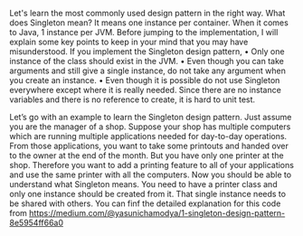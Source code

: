 Let's learn the most commonly used design pattern in the right way. What does Singleton mean? It means one instance per container. When it comes to Java, 1 instance per JVM. Before jumping to the implementation, I will explain some key points to keep in your mind that you may have misunderstood. If you implement the Singleton design pattern,
•	Only one instance of the class should exist in the JVM.
•	Even though you can take arguments and still give a single instance, do not take any argument when you create an instance.
•	Even though it is possible do not use Singleton everywhere except where it is really needed. Since there are no instance variables and there is no reference to create, it is hard to unit test.

Let’s go with an example to learn the Singleton design pattern. Just assume you are the manager of a shop. Suppose your shop has multiple computers which are running multiple applications needed for day-to-day operations. From those applications, you want to take some printouts and handed over to the owner at the end of the month. But you have only one printer at the shop. Therefore you want to add a printing feature to all of your applications and use the same printer with all the computers. Now you should be able to understand what Singleton means. You need to have a printer class and only one instance should be created from it. That single instance needs to be shared with others. You can finf the detailed explanation for this code from https://medium.com/@yasunichamodya/1-singleton-design-pattern-8e5954ff66a0  